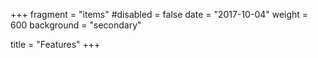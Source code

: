 +++
fragment = "items"
#disabled = false
date = "2017-10-04"
weight = 600
background = "secondary"

title = "Features"
+++